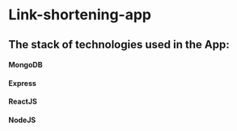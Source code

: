 # Link-shortening-app
## The stack of technologies used in the App:
#### MongoDB
#### Express
#### ReactJS
#### NodeJS

